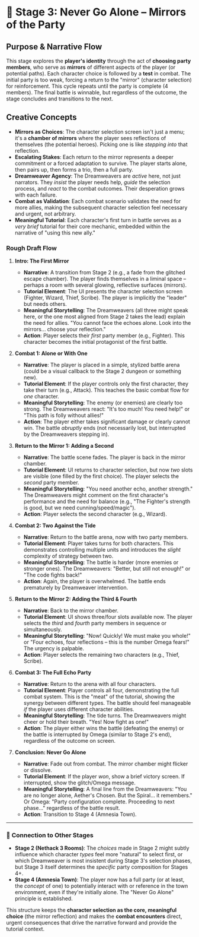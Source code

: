 # 🧩 **Stage 3: Never Go Alone – Mirrors of the Party**

## **Purpose & Narrative Flow**

This stage explores the **player's identity** through the act of **choosing party members**, who serve as **mirrors** of different aspects of the player (or potential paths). Each character choice is followed by a **test** in combat. The initial party is too weak, forcing a return to the "mirror" (character selection) for reinforcement. This cycle repeats until the party is complete (4 members). The final battle is winnable, but regardless of the outcome, the stage concludes and transitions to the next.

## **Creative Concepts**

* **Mirrors as Choices**: The character selection screen isn't just a menu; it's a **chamber of mirrors** where the player sees reflections of themselves (the potential heroes). Picking one is like *stepping into* that reflection.
* **Escalating Stakes**: Each return to the mirror represents a deeper commitment or a forced adaptation to survive. The player starts alone, then pairs up, then forms a trio, then a full party.
* **Dreamweaver Agency**: The Dreamweavers are *active* here, not just narrators. They *insist* the player needs help, *guide* the selection process, and *react* to the combat outcomes. Their desperation grows with each failure.
* **Combat as Validation**: Each combat scenario validates the need for more allies, making the subsequent character selection feel necessary and urgent, not arbitrary.
* **Meaningful Tutorial**: Each character's first turn in battle serves as a *very brief* tutorial for their core mechanic, embedded within the narrative of "using this new ally."

### **Rough Draft Flow**

1. **Intro: The First Mirror**
    * **Narrative**: A transition from Stage 2 (e.g., a fade from the glitched escape chamber). The player finds themselves in a liminal space – perhaps a room with several glowing, reflective surfaces (mirrors).
    * **Tutorial Element**: The UI presents the character selection screen (Fighter, Wizard, Thief, Scribe). The player is implicitly the "leader" but needs others.
    * **Meaningful Storytelling**: The Dreamweavers (all three might speak here, or the one most aligned from Stage 2 takes the lead) explain the need for allies. "You cannot face the echoes alone. Look into the mirrors... choose your reflection."
    * **Action**: Player selects their *first* party member (e.g., Fighter). This character becomes the initial protagonist of the first battle.

2. **Combat 1: Alone or With One**
    * **Narrative**: The player is placed in a simple, stylized battle arena (could be a visual callback to the Stage 2 dungeon or something new).
    * **Tutorial Element**: If the player controls only the first character, they take their turn (e.g., Attack). This teaches the basic combat flow for *one* character.
    * **Meaningful Storytelling**: The enemy (or enemies) are clearly too strong. The Dreamweavers react: "It's too much! You need help!" or "This path is folly without allies!"
    * **Action**: The player either takes significant damage or clearly cannot win. The battle *abruptly* ends (not necessarily lost, but interrupted by the Dreamweavers stepping in).

3. **Return to the Mirror 1: Adding a Second**
    * **Narrative**: The battle scene fades. The player is back in the mirror chamber.
    * **Tutorial Element**: UI returns to character selection, but now *two* slots are visible (one filled by the first choice). The player selects the *second* party member.
    * **Meaningful Storytelling**: "You need another echo, another strength." The Dreamweavers might comment on the first character's performance and the need for balance (e.g., "The Fighter's strength is good, but we need cunning/speed/magic").
    * **Action**: Player selects the second character (e.g., Wizard).

4. **Combat 2: Two Against the Tide**
    * **Narrative**: Return to the battle arena, now with two party members.
    * **Tutorial Element**: Player takes turns for both characters. This demonstrates controlling multiple units and introduces the *slight* complexity of strategy between two.
    * **Meaningful Storytelling**: The battle is harder (more enemies or stronger ones). The Dreamweavers: "Better, but still not enough!" or "The code fights back!"
    * **Action**: Again, the player is overwhelmed. The battle ends prematurely by Dreamweaver intervention.

5. **Return to the Mirror 2: Adding the Third & Fourth**
    * **Narrative**: Back to the mirror chamber.
    * **Tutorial Element**: UI shows three/four slots available now. The player selects the *third* and *fourth* party members in sequence or simultaneously.
    * **Meaningful Storytelling**: "Now! Quickly! We must make you whole!" or "Four echoes, four reflections – this is the number Omega fears!" The urgency is palpable.
    * **Action**: Player selects the remaining two characters (e.g., Thief, Scribe).

6. **Combat 3: The Full Echo Party**
    * **Narrative**: Return to the arena with all four characters.
    * **Tutorial Element**: Player controls all four, demonstrating the full combat system. This is the "meat" of the tutorial, showing the synergy between different types. The battle should feel manageable *if* the player uses different character abilities.
    * **Meaningful Storytelling**: The tide turns. The Dreamweavers might cheer or hold their breath. "Yes! Now fight as one!"
    * **Action**: The player either wins the battle (defeating the enemy) or the battle is interrupted by Omega (similar to Stage 2's end), regardless of the outcome on screen.

7. **Conclusion: Never Go Alone**
    * **Narrative**: Fade out from combat. The mirror chamber might flicker or dissolve.
    * **Tutorial Element**: If the player *won*, show a brief victory screen. If interrupted, show the glitch/Omega message.
    * **Meaningful Storytelling**: A final line from the Dreamweavers: "You are no longer alone, Aether's Chosen. But the Spiral... it remembers." Or Omega: "Party configuration complete. Proceeding to next phase..." regardless of the battle result.
    * **Action**: Transition to Stage 4 (Amnesia Town).

---

### 🔄 **Connection to Other Stages**

* **Stage 2 (Nethack 3 Rooms)**: The *choices* made in Stage 2 might subtly influence which character *types* feel more "natural" to select first, or which Dreamweaver is most insistent during Stage 3's selection phases, but Stage 3 itself determines the *specific* party composition for Stages 4+.
* **Stage 4 (Amnesia Town)**: The player now has a full party (or at least, the *concept* of one) to potentially interact with or reference in the town environment, even if they're initially alone. The "Never Go Alone" principle is established.

This structure keeps the **character selection as the core, meaningful choice** (the mirror reflection) and makes the **combat encounters** direct, urgent consequences that drive the narrative forward and provide the tutorial context.
